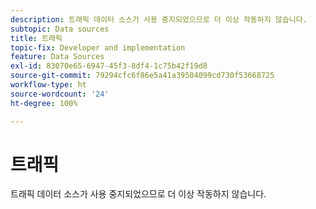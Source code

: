```yaml
---
description: 트래픽 데이터 소스가 사용 중지되었으므로 더 이상 작동하지 않습니다.
subtopic: Data sources
title: 트래픽
topic-fix: Developer and implementation
feature: Data Sources
exl-id: 83070e65-6947-45f3-8df4-1c75b42f19d8
source-git-commit: 79294cfc6f86e5a41a39504099cd730f53668725
workflow-type: ht
source-wordcount: '24'
ht-degree: 100%

---
```


# 트래픽

트래픽 데이터 소스가 사용 중지되었으므로 더 이상 작동하지 않습니다.
